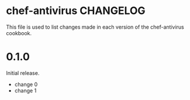 # chef-antivirus CHANGELOG

This file is used to list changes made in each version of the chef-antivirus cookbook.

# 0.1.0

Initial release.

- change 0
- change 1


